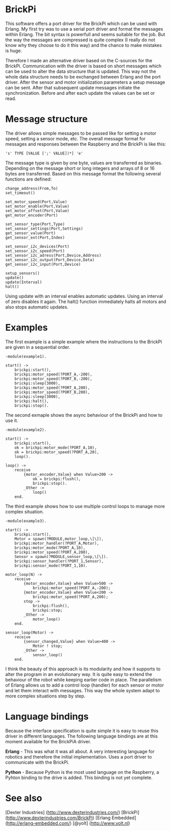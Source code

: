 BrickPi
=======
This software offers a port driver for the BrickPi which can be used with Erlang. My first try was to use a serial port driver and format the messages within Erlang. The bit syntax is powerfull and seems suitable for the job. But the way the messages are compressed is quite complex (I really do not know why they choose to do it this way) and the chance to make mistakes is huge.

Therefore I made an alternative driver based on the C-sources for the BrickPi. Communication with the driver is based on short messages which can be used to alter the data structure that is updated. This way not the whole data structure needs to be exchanged between Erlang and the port driver. After the sensor and motor initialization parameters a setup message can be sent. After that subsequent update messages initiate the synchronization. Before and after each update the values can be set or read.

Message structure
=================
The driver allows simple messages to be passed like for setting a motor speed, setting a sensor mode, etc. The overall message format for messages and responses between the Raspberry and the BrickPi is like this:

    's' TYPE [VALUE [';' VALUE])*] 'e'

The message type is given by one byte, values are transferred as binaries. Depending on the message short or long integers and arrays of 8 or 16 bytes are transferred. Based on this message format the following several functions are defined:

    change_address(From,To)
    set_timeout()

    set_motor_speed(Port,Value)
    set_motor_enable(Port,Value)
    set_motor_offset(Port,Value)
    get_motor_encoder(Port)

    set_sensor_type(Port,Type)
    set_sensor_settings(Port,Settings)
    get_sensor_value(Port)
    get_sensor_ext(Port,Index)

    set_sensor_i2c_devices(Port)
    set_sensor_i2c_speed(Port)
    set_sensor_i2c_adress(Port,Device,Address)
    set_sensor_i2c_output(Port,Device,Data)
    get_sensor_i2c_input(Port,Device)

    setup_sensors()
    update()
    update(Interval)
    halt()

Using update with an interval enables automatic updates. Using an interval of zero disables it again. The halt() function immediately halts all motors and also stops automatic updates. 

Examples
========
The first example is a simple example where the instructions to the BrickPi are given in a sequential order.

    -module(example1).

    start() ->
        brickpi:start(),
        brickpi:motor_speed(?PORT_A,-200),
        brickpi:motor_speed(?PORT_B,-200),
        brickpi:sleep(3000),
        brickpi:motor_speed(?PORT_A,200),
        brickpi:motor_speed(?PORT_B,200),
        brickpi:sleep(3000),
        brickpi:halt(),
        brickpi:stop().

The second exmaple shows the async behaviour of the BrickPi and how to use it.

    -module(example2).

    start() ->
        brickpi:start(),
        ok = brickpi:motor_mode(?PORT_A,10),
        ok = brickpi:motor_speed(?PORT_A,20),
        loop().

    loop() ->
        receive
            {motor_encoder,Value} when Value>200 ->
                ok = brickpi:flush(),
                brickpi:stop().
            _Other ->
                loop()
        end.

The third example shows how to use multiple control loops to manage more complex situation.

    -module(example3).

    start() ->
        brickpi:start(),
        Motor = spawn(?MODULE,motor_loop,\[\]),
        brickpi:motor_handler(?PORT_A,Motor),
        brickpi:motor_mode(?PORT_A,10),
        brickpi:motor_speed(?PORT_A,200),
        Sensor = spawn(?MODULE,sensor_loop,\[\]).
        brickpi:sensor_handler(?PORT_1,Sensor),
        brickpi:sensor_mode(?PORT_1,10).

    motor_loop(N) ->
        receive
            {motor_encoder,Value} when Value>500 ->
                brickpi:motor_speed(?PORT_A,-200);
            {motor_encoder,Value} when Value<200 ->
                brickpi:motor_speed(?PORT_A,200);
            stop ->
                brickpi:flush(),
                brickpi:stop;
            _Other ->
                motor_loop()
        end.

    sensor_loop(Motor) ->
        receive
            {sensor_changed,Value} when Value>400 ->
                Motor ! stop;
            _Other ->
                sensor_loop()
        end.


I think the beauty of this approach is its modularity and how it supports to alter the program in an evolutionary way. It is quite easy to extend the behaviour of the robot while keeping earlier code in place. The parallelism of Erlang allows us to add a control loop (handler) for each sensor or motor and let them interact with messages. This way the whole system adapt to more complex situations step by step.


Language bindings
=====
Because the interface specification is quite simple it is easy to reuse this driver in different languages. The following language bindings are at this moment available for the BrickPiA driver. 

**Erlang** - This was what it was all about. A very interesting language for robotics and therefore the initial implementation. Uses a port driver to communicate with the BrickPi.

**Python** - Because Python is the most used language on the Raspberry, a Pyhton  binding to the drive is added. This binding is not yet complete.

See also
=====
[Dexter Industries] (http://www.dexterindustries.com/)
[BrickPi] (http://www.dexterindustries.com/BrickPi)
[Erlang Embedded] (http://erlang-embedded.com/)
[@yolt] (http://www.yolt.nl)
